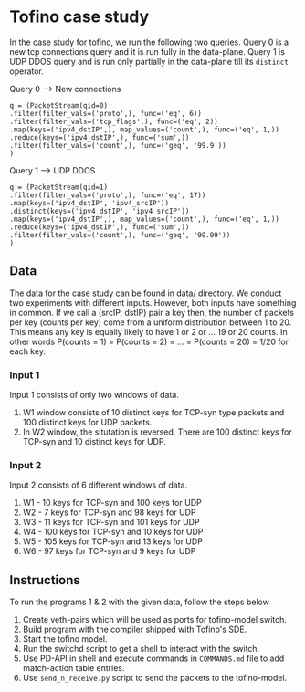 # Tofino case study
In the case study for tofino, we run the following two queries. Query 0 is a new tcp connections query and it is run fully in the data-plane. Query 1 is UDP DDOS query and is run only partially in the data-plane till its `distinct` operator.

Query 0 --> New connections
```
q = (PacketStream(qid=0)
.filter(filter_vals=('proto',), func=('eq', 6))
.filter(filter_vals=('tcp_flags',), func=('eq', 2))
.map(keys=('ipv4_dstIP',), map_values=('count',), func=('eq', 1,))
.reduce(keys=('ipv4_dstIP',), func=('sum',))
.filter(filter_vals=('count',), func=('geq', '99.9'))
)
```


Query 1 --> UDP DDOS
```
q = (PacketStream(qid=1)
.filter(filter_vals=('proto',), func=('eq', 17))
.map(keys=('ipv4_dstIP', 'ipv4_srcIP'))
.distinct(keys=('ipv4_dstIP', 'ipv4_srcIP'))
.map(keys=('ipv4_dstIP',), map_values=('count',), func=('eq', 1,))
.reduce(keys=('ipv4_dstIP',), func=('sum',))
.filter(filter_vals=('count',), func=('geq', '99.99'))
)
```

## Data
The data for the case study can be found in data/ directory. We conduct two experiments with different inputs. However, both inputs have something in common. If we call a (srcIP, dstIP) pair a key then, the number of packets per key (counts per key) come from a uniform distribution between 1 to 20. This means any key is equally likely to have 1 or 2 or ... 19 or 20 counts. In other words P(counts = 1) = P(counts = 2) = ... = P(counts = 20) = 1/20 for each key.

### Input 1
Input 1 consists of only two windows of data.
1. W1 window consists of 10 distinct keys for TCP-syn type packets and 100 distinct keys for UDP packets.
2. In W2 window, the situtation is reversed. There are 100 distinct keys for TCP-syn and 10 distinct keys for UDP.

### Input 2
Input 2 consists of 6 different windows of data.

1. W1 - 10 keys for TCP-syn and 100 keys for UDP
2. W2 - 7 keys for TCP-syn and 98 keys for UDP
3. W3 - 11 keys for TCP-syn and 101 keys for UDP
4. W4 - 100 keys for TCP-syn and 10 keys for UDP
5. W5 - 105 keys for TCP-syn and 13 keys for UDP
6. W6 - 97 keys for TCP-syn and 9 keys for UDP

## Instructions
To run the programs 1 & 2 with the given data, follow the steps below
1. Create veth-pairs which will be used as ports for tofino-model switch.
2. Build program with the compiler shipped with Tofino's SDE.
3. Start the tofino model.
4. Run the switchd script to get a shell to interact with the switch.
5. Use PD-API in shell and execute commands in `COMMANDS.md` file to add match-action table entries.
6. Use `send_n_receive.py` script to send the packets to the tofino-model.
